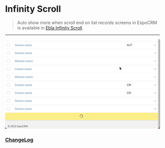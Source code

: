 # Infinity Scroll  <a href="https://www.eblasoft.com.tr/espocrm-extension-page/infinity-scroll" target="_blank" id="ext-version" data-id="64b2dc6b829bca7bf"></a>

> Auto show more when scroll end on list records screens in EspoCRM is available
> in [Ebla Infinity Scroll](https://www.eblasoft.com.tr/espocrm-extension-page/infinity-scroll).

---

![Infinity Scroll](../../_static/images/extensions/infinity-scroll/infinity-scroll.png)

### <font color=gray> [ChangeLog](changelog.md) </font>